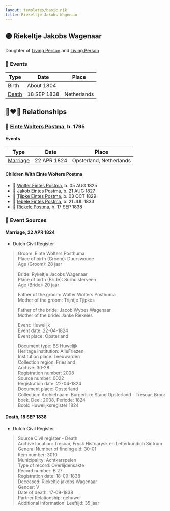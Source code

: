 ```yaml
---
layout: templates/basic.njk
title: Riekeltje Jakobs Wagenaar
---
```

## 🟣 Riekeltje Jakobs Wagenaar

Daughter of [Living Person](/people/8/84928777) and [Living Person](/people/7/76873962)

### 📆 Events

Type | Date | Place
------ | ------ | ------
Birth | About 1804 |
[Death](#event-event-4) | 18 SEP 1838 | Netherlands

## 👩‍❤️‍👨 Relationships

### 🔵 [Einte Wolters Postma](/people/1/18880768), b. 1795

#### Events

Type | Date | Place
------ | ------ | ------
[Marriage](#event-family-0-event-0) | 22 APR 1824 | Opsterland, Netherlands
#### Children With Einte Wolters Postma
* 🔵 [Wolter Eintes Postma](/people/7/78693659), b. 05 AUG 1825
* 🔵 [Jakob Eintes Postma](/people/4/46630400), b. 21 AUG 1827
* 🔵 [Tjipke Eintes Postma](/people/9/98204460), b. 03 OCT 1829
* 🔵 [Iebele Eintes Postma](/people/6/62935454), b. 21 JUL 1833
* 🔵 [Riekele Postma](/people/4/40864364), b. 17 SEP 1838
### 📰 Event Sources

#### <a id="event-family-0-event-0"></a> Marriage, 22 APR 1824
* Dutch Civil Register
>   
  > Groom: Einte Wolters Posthuma  
  > Place of birth (Groom): Duurswoude  
  > Age (Groom): 28 jaar  
  >   
  > Bride: Rykeltje Jacobs Wagenaar  
  > Place of birth (Bride): Surhuisterveen  
  > Age (Bride): 20 jaar  
  >   
  > Father of the groom: Wolter Wolters Posthuma  
  > Mother of the groom: Trijntje Tjipkes  
  >   
  > Father of the bride: Jacob Wybes Wagenaar  
  > Mother of the bride: Janke Riekeles  
  >   
  > Event: Huwelijk  
  > Event date: 22-04-1824  
  > Event place: Opsterland  
  >   
  > Document type: BS Huwelijk  
  > Heritage institution: AlleFriezen  
  > Institution place: Leeuwarden  
  > Collection region: Friesland  
  > Archive: 30-28  
  > Registration number: 2008  
  > Source number: 0022  
  > Registration date: 22-04-1824  
  > Document place: Opsterland  
  > Collection: Archiefnaam: Burgerlijke Stand Opsterland - Tresoar, Bron: boek, Deel: 2008, Periode: 1824  
  > Book: Huwelijksregister 1824  
  >

#### <a id="event-event-4"></a> Death, 18 SEP 1838
* Dutch Civil Register
>   
  > Source  Civil register - Death  
  > Archive location: Tresoar, Frysk Histoarysk en Letterkundich Sintrum  
  > General Number of finding aid: 30-01  
  > Item number: 3010  
  > Municipality: Achtkarspelen  
  > Type of record: Overlijdensakte  
  > Record number: B 27  
  > Registration date: 18-09-1838  
  > Deceased: Riekeltje jakobs Wagenaar  
  > Gender: V  
  > Date of death: 17-09-1838  
  > Partner Relationship: gehuwd  
  > Additional information: Leeftijd: 35 jaar